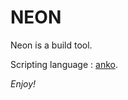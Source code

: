 NEON
====

Neon is a build tool.

Scripting language : [anko](https://github.com/mattn/anko).

*Enjoy!*
